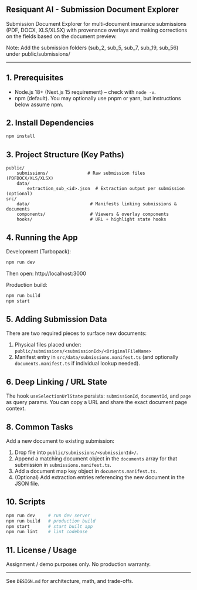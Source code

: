 ## Resiquant AI - Submission Document Explorer

Submission Document Explorer for multi‑document insurance submissions (PDF, DOCX, XLS/XLSX) with provenance overlays and making corrections on the fields based on the document preview.

Note: Add the submission folders (sub_2, sub_5, sub_7, sub_19, sub_56) under public/submissions/

---
## 1. Prerequisites
- Node.js 18+ (Next.js 15 requirement) – check with `node -v`.
- npm (default). You may optionally use pnpm or yarn, but instructions below assume npm.

## 2. Install Dependencies
```bash
npm install
```


## 3. Project Structure (Key Paths)
```
public/
	submissions/               # Raw submission files (PDFDOCX/XLS/XLSX)
	data/
		extraction_sub_<id>.json  # Extraction output per submission (optional)
src/
	data/                       # Manifests linking submissions & documents
	components/                 # Viewers & overlay components
	hooks/                      # URL + highlight state hooks
```

## 4. Running the App
Development (Turbopack):
```bash
npm run dev
```
Then open: http://localhost:3000

Production build:
```bash
npm run build
npm start
```

## 5. Adding Submission Data
There are two required pieces to surface new documents:
1. Physical files placed under: `public/submissions/<submissionId>/<OriginalFileName>`
2. Manifest entry in `src/data/submissions.manifest.ts` (and optionally `documents.manifest.ts` if individual lookup needed).




## 6. Deep Linking / URL State
The hook `useSelectionUrlState` persists: `submissionId`, `documentId`, and `page` as query params. You can copy a URL and share the exact document page context.


## 8. Common Tasks
Add a new document to existing submission:
1. Drop file into `public/submissions/<submissionId>/`.
2. Append a matching document object in the `documents` array for that submission in `submissions.manifest.ts`.
3. Add a document map key object in `documents.manifest.ts`.
3. (Optional) Add extraction entries referencing the new document in the JSON file.



## 10. Scripts
```bash
npm run dev     # run dev server
npm run build   # production build
npm start       # start built app
npm run lint    # lint codebase
```

## 11. License / Usage
Assignment / demo purposes only. No production warranty.

---
See `DESIGN.md` for architecture, math, and trade-offs.

